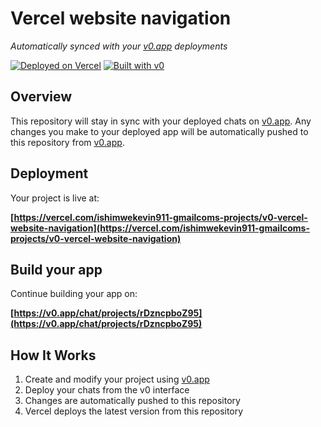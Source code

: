 # Vercel website navigation

*Automatically synced with your [v0.app](https://v0.app) deployments*

[![Deployed on Vercel](https://img.shields.io/badge/Deployed%20on-Vercel-black?style=for-the-badge&logo=vercel)](https://vercel.com/ishimwekevin911-gmailcoms-projects/v0-vercel-website-navigation)
[![Built with v0](https://img.shields.io/badge/Built%20with-v0.app-black?style=for-the-badge)](https://v0.app/chat/projects/rDzncpboZ95)

## Overview

This repository will stay in sync with your deployed chats on [v0.app](https://v0.app).
Any changes you make to your deployed app will be automatically pushed to this repository from [v0.app](https://v0.app).

## Deployment

Your project is live at:

**[https://vercel.com/ishimwekevin911-gmailcoms-projects/v0-vercel-website-navigation](https://vercel.com/ishimwekevin911-gmailcoms-projects/v0-vercel-website-navigation)**

## Build your app

Continue building your app on:

**[https://v0.app/chat/projects/rDzncpboZ95](https://v0.app/chat/projects/rDzncpboZ95)**

## How It Works

1. Create and modify your project using [v0.app](https://v0.app)
2. Deploy your chats from the v0 interface
3. Changes are automatically pushed to this repository
4. Vercel deploys the latest version from this repository